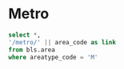 # Metro

```sql metro
select *, 
'/metro/' || area_code as link
from bls.area
where areatype_code = 'M'
```

<DataTable data={metro} search link=link compact rows=100>
    <Column id=area_code />
    <Column id=area_name />
</DataTable>


